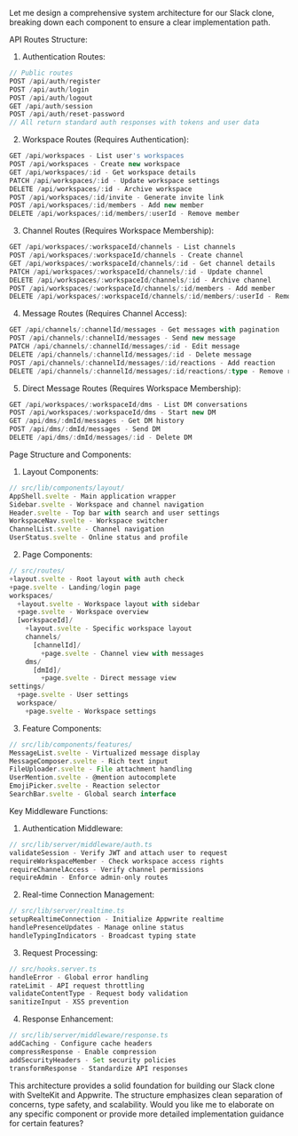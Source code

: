 Let me design a comprehensive system architecture for our Slack clone, breaking down each component to ensure a clear implementation path.

API Routes Structure:

1. Authentication Routes:
```typescript
// Public routes
POST /api/auth/register
POST /api/auth/login
POST /api/auth/logout
GET /api/auth/session
POST /api/auth/reset-password
// All return standard auth responses with tokens and user data
```

2. Workspace Routes (Requires Authentication):
```typescript
GET /api/workspaces - List user's workspaces
POST /api/workspaces - Create new workspace
GET /api/workspaces/:id - Get workspace details
PATCH /api/workspaces/:id - Update workspace settings
DELETE /api/workspaces/:id - Archive workspace
POST /api/workspaces/:id/invite - Generate invite link
POST /api/workspaces/:id/members - Add new member
DELETE /api/workspaces/:id/members/:userId - Remove member
```

3. Channel Routes (Requires Workspace Membership):
```typescript
GET /api/workspaces/:workspaceId/channels - List channels
POST /api/workspaces/:workspaceId/channels - Create channel
GET /api/workspaces/:workspaceId/channels/:id - Get channel details
PATCH /api/workspaces/:workspaceId/channels/:id - Update channel
DELETE /api/workspaces/:workspaceId/channels/:id - Archive channel
POST /api/workspaces/:workspaceId/channels/:id/members - Add member
DELETE /api/workspaces/:workspaceId/channels/:id/members/:userId - Remove member
```

4. Message Routes (Requires Channel Access):
```typescript
GET /api/channels/:channelId/messages - Get messages with pagination
POST /api/channels/:channelId/messages - Send new message
PATCH /api/channels/:channelId/messages/:id - Edit message
DELETE /api/channels/:channelId/messages/:id - Delete message
POST /api/channels/:channelId/messages/:id/reactions - Add reaction
DELETE /api/channels/:channelId/messages/:id/reactions/:type - Remove reaction
```

5. Direct Message Routes (Requires Workspace Membership):
```typescript
GET /api/workspaces/:workspaceId/dms - List DM conversations
POST /api/workspaces/:workspaceId/dms - Start new DM
GET /api/dms/:dmId/messages - Get DM history
POST /api/dms/:dmId/messages - Send DM
DELETE /api/dms/:dmId/messages/:id - Delete DM
```

Page Structure and Components:

1. Layout Components:
```typescript
// src/lib/components/layout/
AppShell.svelte - Main application wrapper
Sidebar.svelte - Workspace and channel navigation
Header.svelte - Top bar with search and user settings
WorkspaceNav.svelte - Workspace switcher
ChannelList.svelte - Channel navigation
UserStatus.svelte - Online status and profile
```

2. Page Components:
```typescript
// src/routes/
+layout.svelte - Root layout with auth check
+page.svelte - Landing/login page
workspaces/
  +layout.svelte - Workspace layout with sidebar
  +page.svelte - Workspace overview
  [workspaceId]/
    +layout.svelte - Specific workspace layout
    channels/
      [channelId]/
        +page.svelte - Channel view with messages
    dms/
      [dmId]/
        +page.svelte - Direct message view
settings/
  +page.svelte - User settings
  workspace/
    +page.svelte - Workspace settings
```

3. Feature Components:
```typescript
// src/lib/components/features/
MessageList.svelte - Virtualized message display
MessageComposer.svelte - Rich text input
FileUploader.svelte - File attachment handling
UserMention.svelte - @mention autocomplete
EmojiPicker.svelte - Reaction selector
SearchBar.svelte - Global search interface
```

Key Middleware Functions:

1. Authentication Middleware:
```typescript
// src/lib/server/middleware/auth.ts
validateSession - Verify JWT and attach user to request
requireWorkspaceMember - Check workspace access rights
requireChannelAccess - Verify channel permissions
requireAdmin - Enforce admin-only routes
```

2. Real-time Connection Management:
```typescript
// src/lib/server/realtime.ts
setupRealtimeConnection - Initialize Appwrite realtime
handlePresenceUpdates - Manage online status
handleTypingIndicators - Broadcast typing state
```

3. Request Processing:
```typescript
// src/hooks.server.ts
handleError - Global error handling
rateLimit - API request throttling
validateContentType - Request body validation
sanitizeInput - XSS prevention
```

4. Response Enhancement:
```typescript
// src/lib/server/middleware/response.ts
addCaching - Configure cache headers
compressResponse - Enable compression
addSecurityHeaders - Set security policies
transformResponse - Standardize API responses
```

This architecture provides a solid foundation for building our Slack clone with SvelteKit and Appwrite. The structure emphasizes clean separation of concerns, type safety, and scalability. Would you like me to elaborate on any specific component or provide more detailed implementation guidance for certain features?